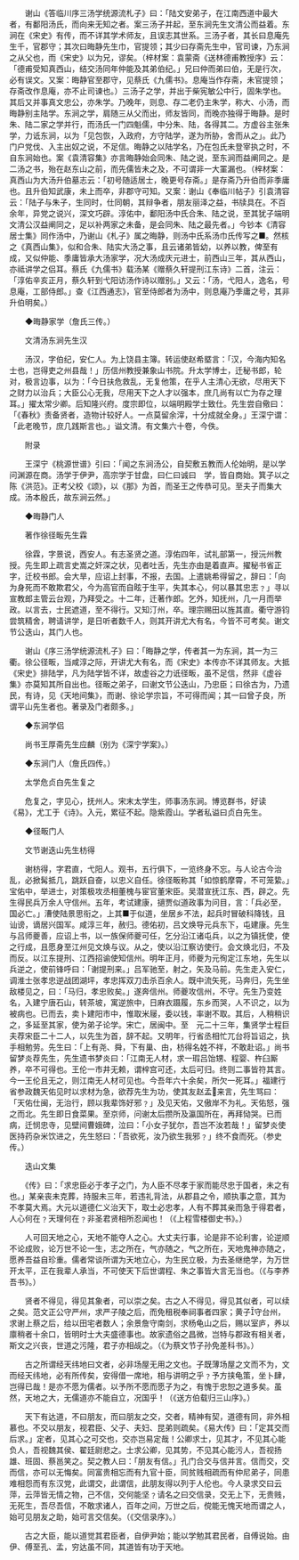 <!-- { "loadSidebar": true } -->
　　谢山《答临川序三汤学统源流札子》曰：「陆文安弟子，在江南西道中最大者，有鄱阳汤氏，而向来无知之者。案三汤子并起，至东涧先生文清公而益着。东涧在《宋史》有传，而不详其学术师友，且误志其世系。三汤子者，其长曰息庵先生千，官郡守；其次曰晦静先生巾，官提领；其少曰存斋先生中，官司谏，乃东涧之从父也，而《宋史》以为兄，谬矣。（梓材案：袁蒙斋《送林德甫教授序》云：「德甫受知真西山，结交汤同年仲能及其弟伯纪。」兄曰仲而弟曰伯，无是行次，必有误文。又案：晦静官至郡守，见蔡氏《九儒书》。息庵当作存斋，未官提领；存斋改作息庵，亦不止司谏也。）三汤子之学，并出于柴宪敏公中行，固朱学也。其后又并事真文忠公，亦朱学。乃晚年，则息、存二老仍主朱学，称大、小汤，而晦静别主陆学。东涧之学，肩随三从父而出，师友皆同，而晚亦独得于晦静。是时朱、陆二家之学并行，而汤氏一门四魁儒，中分朱、陆，各得其二。方虚谷主张朱学，力诋东涧，以为「见包恢，入政府，方守陆学，遂为所胁，舍而从之」。此乃门户党伐、入主出奴之说，不足信。晦静之以陆学名，乃在包氏未登宰执之时，不自东涧始也。案《袁清容集》亦言晦静始会同朱、陆之说，至东涧而益阐同之。是二汤之书，殆在赵东山之前，而先儒皆未之及，不可谓非一大罣漏也。（梓材案：真西山为大汤升伯墓志云：「初号随适居士，晚更号存斋。」是存斋乃升伯而非季庸也。且升伯知武康，未上而卒，非郡守可知。又案：谢山《奉临川帖子》引袁清容云：「陆子与朱子，生同时，仕同朝，其辩争者，朋友丽泽之益，书牍具在。不百余年，异党之说兴，深文巧辟。淳佑中，鄱阳汤中氏合朱、陆之说，至其犹子端明文清公汉益阐同之，足以补两家之未备，是会同朱、陆之最先者。」今钞本《清容居士集》同作汤中，乃谢山《札子》属之晦静，则汤中氏系汤巾氏传写之■。然核之《真西山集》，似和合朱、陆实大汤之事，且云诸弟皆幼，以养以教，俾至有成，又似仲能、季庸皆承大汤家学，况大汤成庆元进士，前西山三年，其从西山，亦祗讲学之侣耳。蔡氏《九儒书》载汤某《赠蔡久轩提刑江东诗》二首，注云：「淳佑辛亥正月，蔡久轩到弋阳访汤作诗以赠别。」又云：「汤，弋阳人，逸名，号息庵，工部侍郎。」查《江西通志》，官至侍郎者为汤中，则息庵乃季庸之号，其非升伯明矣。）

　　◆晦静家学（詹氏三传。）

　　文清汤东涧先生汉

　　汤汉，字伯纪，安仁人。为上饶县主簿。转运使赵希塈言：「汉，今海内知名士也，岂得吏之州县哉！」历信州教授兼象山书院。升太学博士，迁秘书郎，轮对，极言边事，以为：「今日扶危救乱，无复他策，在乎人主清心无欲，尽用天下之财力以治兵；大臣公心无我，尽用天下之人才以强本，庶几尚有以亡为存之理耳。」擢太常少卿。后知隆兴府。度宗即位，以端明殿学士致仕。先生尝自儆曰：「《春秋》责备贤者，造物计较好人。一点莫留余滓，十分成就全身。」王深宁谓：「此老晚节，庶几践斯言也。」谥文清。有文集六十卷，今佚。

　　附录

　　王深宁《桃源世谱》引曰：「闻之东涧汤公，自契敷五教而人伦始明，是以学问渊源在商。汤学于伊尹，高宗学于甘盘，曰仁曰诚曰　学，皆自商始。箕子以之陈《洪范》。正考父校《颂》，以《那》为首，而圣王之传恭可见。至夫子而集大成。汤本殷氏，故东涧云然。」

　　◆晦静门人

　　著作徐径畈先生霖

　　徐霖，字景说，西安人。有志圣贤之道。淳佑四年，试礼部第一，授沅州教授。先生即上疏言史嵩之奸深之状，见者吐舌，先生亦由是着直声。擢秘书省正字，迁校书郎。会大旱，应诏上封事，不报，去国。上遣姚希得留之，辞曰：「向为身死而不敢欺君父，今为高官而自眩于生平，失其本心，何以暴其忠志﹖」寻以宣教郎主管云台观，乃拜受之。十二年，迁著作郎。乞外，知抚州，几一月而举政。以言去，士民遮道，至不得行。又知汀州，卒。理宗赐田以旌其直。衢守游钧尝筑精舍，聘请讲学，是日听者数千人，则其开讲尤大有名，今皆不可考矣。谢文节公迭山，其门人也。

　　谢山《序三汤学统源流札子》曰：「晦静之学，传者其一为东涧，其一为三衢。徐公径畈，当咸淳之际，开讲尤大有名，而《宋史》本传亦不详其师友。大抵《宋史》排陆学，凡为陆学皆不详，故虚谷之力诋径畈，虽不足信，然非《虚谷集》亦莫知其所自出也。径畈之弟子，曰谢文节公迭山，乃忠臣；曰徐古为，乃遗民，有诗，见《天地间集》，而谢、徐论学宗旨，不可得而闻；其一曰曾子良，所谓平山先生者也。著录及门者颇多。」

　　◆东涧学侣

　　尚书王厚斋先生应麟（别为《深宁学案》。）

　　◆东涧门人（詹氏四传。）

　　太学危贞白先生复之

　　危复之，字见心，抚州人。宋末太学生，师事汤东涧。博览群书，好读《易》，尤工于《诗》。入元，累征不起。隐紫霞山。学者私谥曰贞白先生。

　　◆径畈门人

　　文节谢迭山先生枋得

　　谢枋得，字君直，弋阳人。观书，五行俱下，一览终身不忘。与人论古今治乱，必掀髯抵几，跳跃自奋，以忠义自任。徐径畈称其「如惊鹤摩霄，不可笼絷。」宝佑中，举进士，对策极攻丞相董槐与宦官董宋臣。吴潜宣抚江东、西，辟之。先生得民兵万余人守信州。五年，考试建康，擿贾似道政事为问目，言：「兵必至，国必亡。」漕使陆景思衔之，上其■于似道，坐居乡不法，起兵时冒破科降钱，且讪谤，谪居兴国军。咸淳三年，赦归。德佑初，吕文焕导元兵东下，屯建康。先生与吕师夔善，应诏上书，以一族保师夔可任，乞分沿江诸屯兵，以之为镇抚使，使之行成，且愿身至江州见文焕与议。从之，使以沿江察访使行。会文焕北归，不及而反。以江东提刑、江西招谕使知信州。明年正月，师夔为元徇定江东地，先生以兵逆之，使前锋呼曰：「谢提刑来。」吕军驰至，射之，矢及马前。先生走入安仁，调淮士张孝忠逆战团湖坪，孝忠挥双刀击杀百余人。既中流矢死，马奔归，先生坐敌楼见之，曰：「马归，孝忠败矣。」遂奔信州。师夔攻信州，不守。先生乃变姓名，入建宁唐石山，转茶坡，寓逆旅中，日麻衣蹑履，东乡而哭，人不识之，以为被病也。已而去，卖卜建阳市中，惟取米屦，委以钱，率谢不取。其后，人稍稍识之，多延至其家，使为弟子论学。宋亡，居闽中。至　元二十三年，集贤学士程巨夫荐宋臣二十二人，以先生为首，辞不起。又明年，行省丞相忙兀台将旨诏之，执手相勉劳。先生曰：「上有尧、舜，下有巢、由，枋得名姓不祥，不敢赴诏。」尚书留梦炎荐先生，先生遗书梦炎曰：「江南无人材，求一瑕吕饴甥、程婴、杵臼厮养，卒不可得也。王伦一市井无赖，谓梓宫可还，太后可归。终则二事皆符其言。今一王伦且无之，则江南无人材可见也。今吾年六十余矣，所欠一死耳。」福建行省参政魏天佑见时以求材为急，欲荐先生为功，使其友赵孟来言，先生骂曰：「天佑仕闽，无治行，顾以我辈饰好邪﹖」及见天佑，又傲岸不为礼。天佑怒，强之而北。先生即日食菜果。至京师，问谢太后攒所及瀛国所在，再拜恸哭。已而病，迁悯忠寺，见壁间曹娥碑，泣曰：「小女子犹尔，吾岂不汝若哉！」留梦炎使医持药杂米饮进之，先生怒曰：「吾欲死，汝乃欲生我邪﹖」终不食而死。（参史传。）

　　迭山文集

　　《传》曰：「求忠臣必于孝子之门，为人臣不尽孝于家而能尽忠于国者，未之有也。」某亲丧未克葬，持服未三年，若违礼背法，从郡县之令，顺执事之意，其为不孝莫大焉。大元以道德仁义治天下，取士必忠孝，人有不葬其亲而急于得君者，人心何在﹖天理何在﹖非圣君贤相所忍闻也！（《上程雪楼御史书》。）

　　人可回天地之心，天地不能夺人之心。大丈夫行事，论是非不论利害，论逆顺不论成败，论万世不论一生，志之所在，气亦随之，气之所在，天地鬼神亦随之，愿养吾益自珍重。儒者常谈所谓为天地立心，为生民立极，为去圣继绝学，为万世开太平，正在我辈人承当，不可使天下后世谓程、朱之事皆大言无当也。（《与李养吾书》。）

　　贤者不得见，得见其象者，可以崇之矣。古之人不得见，得见其似者，可以续之矣。范文正公守严州，求严子陵之后，而免租税奉祠事者四家；黄子守台州，求谢上蔡之后，给以田宅者数人；余景詹守南剑，求杨龟山之后，赐以室庐，养以廪稍者十余口，皆明时士大夫盛德事也。故家遗俗之昌微，岂特与郡政有相关者，斯文之兴丧，世道之污隆，君子亦相觇之。（《为蔡文节子孙免差科书》。）

　　古之所谓经天纬地曰文者，必非场屋无用之文也。子既薄场屋之文而不为，文而经天纬地，必有所传矣，安得借一席地，相与讲明之乎﹖予方挟龟策，坐卜肆，岂得已哉！是亦不愿为儒者。以予所不愿而愿子为之，有愧于忠恕之道多矣。虽然，天地之大，无儒道亦不能自立，况国乎！（《送方伯载归三山序》。）

　　天下有达道，不曰朋友，而曰朋友之交，交者，精神有契，道德有同，非外相慕也。不交以朋友，视君臣、父子、夫妇、昆弟则疏矣。《易大传》曰：「定其交而后求。」定者，见其心之可交也，交亦岂易定哉！公卿求士，见其才，不见其心能负人，吾视魏其侯、翟廷尉悲之。士求公卿，见其势，不见其心能污人，吾视扬雄、班固、蔡邕笑之。契之教人曰：「朋友有信。」孔门合交与信并言。信而交，交而信，亦可以无悔矣。同富贵相忘而有九官十臣，同贫贱相疏而有仲尼弟子，同患难相怨而有东汉党，此谓交，此谓信，此朋友得以列于人伦也。今人录求交曰云萍，云萍皆无情之物，己不信，交何能坚﹖请名之曰交信录，交无上下，无贵贱，无死生，吾尽吾信，不敢求诸人，百年之间，万世之后，傥能无愧天地而谓之人，始可见朋友之助，始可言交信矣。（《交信录序》。）

　　古之大臣，能以道觉其君臣者，自伊尹始；能以学勉其君民者，自傅说始。由伊、傅至孔、孟，穷达虽不同，其道皆有功于天地。

